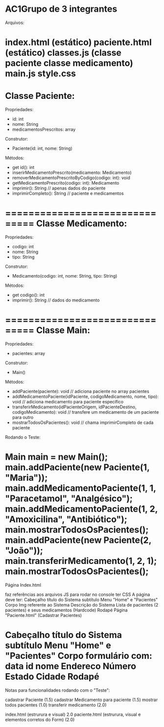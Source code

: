 # AC1Grupo de 3 integrantes

Arquivos:

index.html (estático)
paciente.html (estático)
classes.js (classe paciente classe medicamento)
main.js
style.css
===============================
Classe Paciente:
===============================
Propriedades:

- id: int
- nome: String
- medicamentosPrescritos: array<Medicamento>

Construtor:

+ Paciente(id: int, nome: String)

Métodos:

+ get id(): int
+ inserirMedicamentoPrescrito(medicamento: Medicamento)
+ removerMedicamentoPrescritoByCodigo(codigo: int): void
+ getMedicamentoPrescrito(codigo: int): Medicamento
+ imprimir(): String // apenas dados do paciente
+ imprimirCompleto(): String // paciente e medicamentos

===============================
Classe Medicamento:
===============================

Propriedades:

- codigo: int
- nome: String
- tipo: String

Construtor:

+ Medicamento(codigo: int, nome: String, tipo: String)

Métodos:

+ get codigo(): int
+ imprimir(): String // dados do medicamento

===============================
Classe Main:
===============================

Propriedades:

- pacientes: array<Paciente>

Construtor:

+ Main()

Métodos:

+ addPaciente(paciente): void // adiciona paciente no array pacientes
+ addMedicamentoPaciente(idPaciente, codigoMedicamento, nome, tipo): void // adiciona medicamento para paciente específico
+ transferirMedicamento(idPacienteOrigem, idPacienteDestino, codigoMedicamento): void // transfere um medicamento de um paciente para outro
+ mostrarTodosOsPacientes(): void // chama imprimirCompleto de cada paciente

Rodando o Teste:

Main main = new Main();
main.addPaciente(new Paciente(1, "Maria"));
main.addMedicamentoPaciente(1, 1, "Paracetamol", "Analgésico");
main.addMedicamentoPaciente(1, 2, "Amoxicilina", "Antibiótico");
main.mostrarTodosOsPacientes();
main.addPaciente(new Paciente(2, "João"));
main.transferirMedicamento(1, 2, 1);
main.mostrarTodosOsPacientes();
=================================================================
Página Index.html

faz referências aos arquivos JS para rodar no console
ter CSS
A página deve ter:
Cabeçalho
título do Sistema
subtítulo
Menu
"Home" e "Pacientes"
Corpo
Img referente ao Sistema
Descrição do Sistema
Lista de pacientes (2 pacientes) e seus medicamentos (Hardcode)
Rodapé
Página "Paciente.html" (Cadastrar Pacientes)

Cabeçalho
título do Sistema
subtítulo
Menu
"Home" e "Pacientes"
Corpo
formulário com:
data
id
nome
Endereco
Número
Estado
Cidade
Rodapé
====================================================

Notas para funcionalidades rodando com o "Teste":

cadastrar Paciente (1.5)
cadastrar Medicamento para paciente (1.5)
mostrar todos pacientes (1.0)
transferir medicamento (2.0)

index.html (estrurura e visual) 2.0
paciente.html (estrurura, visual e elementos corretos do Form) (2.0)

